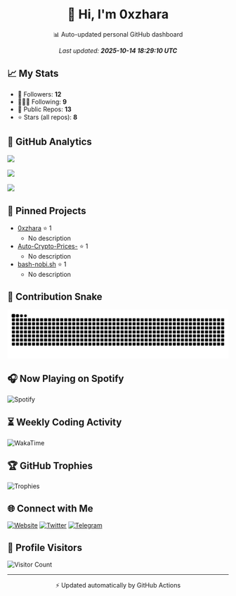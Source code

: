 <h1 align='center'>👋 Hi, I'm 0xzhara</h1>

<p align='center'>📊 Auto-updated personal GitHub dashboard</p>

<p align='center'><i>Last updated: <b>2025-10-14 18:29:10 UTC</b></i></p>

## 📈 My Stats
- 👥 Followers: **12**
- 🧑‍🤝‍🧑 Following: **9**
- 📂 Public Repos: **13**
- ⭐ Stars (all repos): **8**

## 🚀 GitHub Analytics
![](https://github-readme-stats.vercel.app/api?username=0xzhara&show_icons=true&theme=tokyonight&hide_border=true)

![](https://github-readme-stats.vercel.app/api/top-langs/?username=0xzhara&layout=compact&theme=tokyonight&hide_border=true)

![](https://github-readme-streak-stats.herokuapp.com/?user=0xzhara&theme=tokyonight&hide_border=true)

## 📌 Pinned Projects
- [0xzhara](https://github.com/0xzhara/0xzhara) ⭐ 1
  - No description
- [Auto-Crypto-Prices-](https://github.com/0xzhara/Auto-Crypto-Prices-) ⭐ 1
  - No description
- [bash-nobi.sh](https://github.com/0xzhara/bash-nobi.sh) ⭐ 1
  - No description

## 🐍 Contribution Snake
![snake gif](https://github.com/0xzhara/0xzhara/blob/output/github-contribution-grid-snake.svg)

## 🎧 Now Playing on Spotify
![Spotify](https://novatorem-0xzhara.vercel.app/api/spotify)

## ⏳ Weekly Coding Activity
![WakaTime](https://github-readme-stats.vercel.app/api/wakatime?username=0xzhara&layout=compact&theme=tokyonight&hide_border=true)

## 🏆 GitHub Trophies
![Trophies](https://github-profile-trophy.vercel.app/?username=0xzhara&theme=tokyonight&no-frame=true&margin-w=5&margin-h=5)

## 🌐 Connect with Me
[![Website](https://img.shields.io/badge/🌍%20Website-0xzhara-blue?style=for-the-badge)](https://t.me/airdropnobi) [![Twitter](https://img.shields.io/badge/Twitter-0xzhara-1DA1F2?style=for-the-badge&logo=twitter&logoColor=white)](https://twitter.com/0xzhara) [![Telegram](https://img.shields.io/badge/Telegram-Chat-blue?style=for-the-badge&logo=telegram)](https://t.me/airdropnobi)

## 👀 Profile Visitors
![Visitor Count](https://komarev.com/ghpvc/?username=0xzhara&style=for-the-badge)

---
<p align='center'>⚡ Updated automatically by GitHub Actions</p>
